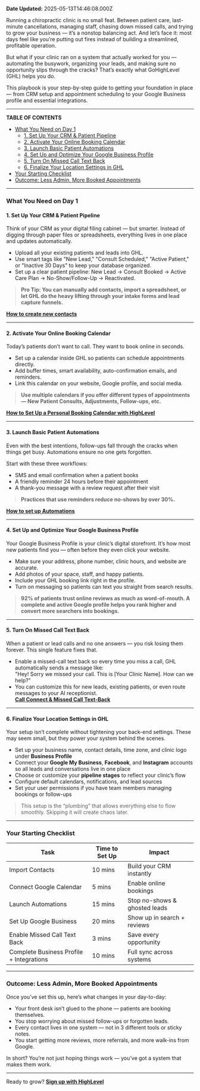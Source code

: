 **Date Updated:** 2025-05-13T14:46:08.000Z

Running a chiropractic clinic is no small feat. Between patient care, last-minute cancellations, managing staff, chasing down missed calls, and trying to grow your business — it’s a nonstop balancing act. And let’s face it: most days feel like you’re putting out fires instead of building a streamlined, profitable operation.

But what if your clinic ran on a system that actually worked for you — automating the busywork, organizing your leads, and making sure no opportunity slips through the cracks? That’s exactly what GoHighLevel (GHL) helps you do.

  
This playbook is your step-by-step guide to getting your foundation in place — from CRM setup and appointment scheduling to your Google Business profile and essential integrations.

---

**TABLE OF CONTENTS**

* [What You Need on Day 1](#What-You-Need-on-Day-1)  
   * [1\. Set Up Your CRM & Patient Pipeline](#1.-Set-Up-Your-CRM-&-Patient-Pipeline)  
   * [2\. Activate Your Online Booking Calendar](#2.-Activate-Your-Online-Booking-Calendar)  
   * [3\. Launch Basic Patient Automations](#3.-Launch-Basic-Patient-Automations)  
   * [4\. Set Up and Optimize Your Google Business Profile](#4.-Set-Up-and-Optimize-Your-Google-Business-Profile)  
   * [5\. Turn On Missed Call Text Back](#5.-Turn-On-Missed-Call-Text-Back)  
   * [6\. Finalize Your Location Settings in GHL](#6.-Finalize-Your-Location-Settings-in-GHL)
* [Your Starting Checklist](#Your-Starting-Checklist)
* [Outcome: Less Admin, More Booked Appointments](#Outcome%3A-Less-Admin,-More-Booked-Appointments)

---

### **What You Need on Day 1**

  
#### **1\. Set Up Your CRM & Patient Pipeline**

Think of your CRM as your digital filing cabinet — but smarter. Instead of digging through paper files or spreadsheets, everything lives in one place and updates automatically.

* Upload all your existing patients and leads into GHL.
* Use smart tags like "New Lead," "Consult Scheduled," "Active Patient," or "Inactive 30 Days" to keep your database organized.
* Set up a clear patient pipeline: New Lead → Consult Booked → Active Care Plan → No-Show/Follow-Up → Reactivated.

> **Pro Tip: You can manually add contacts, import a spreadsheet, or let GHL do the heavy lifting through your intake forms and lead capture funnels.** 

  
**[How to create new contacts](https://help.gohighlevel.com/support/solutions/articles/155000005055-getting-started-create-new-contact)**

---

#### **2\. Activate Your Online Booking Calendar**

Today’s patients don’t want to call. They want to book online in seconds.

* Set up a calendar inside GHL so patients can schedule appointments directly.
* Add buffer times, smart availability, auto-confirmation emails, and reminders.
* Link this calendar on your website, Google profile, and social media.

> **Use multiple calendars if you offer different types of appointments — New Patient Consults, Adjustments, Follow-ups, etc.** 

  
**[How to Set Up a Personal Booking Calendar with HighLevel](https://help.gohighlevel.com/support/solutions/articles/155000005153-how-to-set-up-a-personal-booking-calendar-with-highlevel)**

---

#### **3\. Launch Basic Patient Automations**

Even with the best intentions, follow-ups fall through the cracks when things get busy. Automations ensure no one gets forgotten.

Start with these three workflows:

* SMS and email confirmation when a patient books
* A friendly reminder 24 hours before their appointment
* A thank-you message with a review request after their visit

> **Practices that use reminders reduce no-shows by over 30%.**

**[How to set up Automations](https://help.gohighlevel.com/support/solutions/articles/155000002445-introduction-to-workflows-and-automations)**

---

#### **4\. Set Up and Optimize Your Google Business Profile**

Your Google Business Profile is your clinic’s digital storefront. It’s how most new patients find you — often before they even click your website.

* Make sure your address, phone number, clinic hours, and website are accurate.
* Add photos of your space, staff, and happy patients.
* Include your GHL booking link right in the profile.
* Turn on messaging so patients can text you straight from search results.

> **92% of patients trust online reviews as much as word-of-mouth. A complete and active Google profile helps you rank higher and convert more searchers into bookings.** 

---

#### **5\. Turn On Missed Call Text Back**

When a patient or lead calls and no one answers — you risk losing them forever. This single feature fixes that.

* Enable a missed-call text back so every time you miss a call, GHL automatically sends a message like:  
"Hey! Sorry we missed your call. This is \[Your Clinic Name\]. How can we help?"
* You can customize this for new leads, existing patients, or even route messages to your AI receptionist.  
**[Call Connect & Missed Call Text-Back](https://help.gohighlevel.com/support/solutions/articles/48001197248-call-connect-missed-call-text-back)**

---

#### **6\. Finalize Your Location Settings in GHL**

Your setup isn’t complete without tightening your back-end settings. These may seem small, but they power your system behind the scenes.

* Set up your business name, contact details, time zone, and clinic logo under **Business Profile**
* Connect your **Google My Business**, **Facebook**, and **Instagram** accounts so all leads and conversations live in one place
* Choose or customize your **pipeline stages** to reflect your clinic’s flow
* Configure default calendars, notifications, and lead sources
* Set your user permissions if you have team members managing bookings or follow-ups

> This setup is the “plumbing” that allows everything else to flow smoothly. Skipping it will create chaos later.

---

### **Your Starting Checklist**

| Task                                     | Time to Set Up | Impact                        |
| ---------------------------------------- | -------------- | ----------------------------- |
| Import Contacts                          | 10 mins        | Build your CRM instantly      |
| Connect Google Calendar                  | 5 mins         | Enable online bookings        |
| Launch Automations                       | 15 mins        | Stop no-shows & ghosted leads |
| Set Up Google Business                   | 20 mins        | Show up in search + reviews   |
| Enable Missed Call Text Back             | 3 mins         | Save every opportunity        |
| Complete Business Profile + Integrations | 10 mins        | Full sync across systems      |

---

### **Outcome: Less Admin, More Booked Appointments**

  
Once you’ve set this up, here’s what changes in your day-to-day:

* Your front desk isn’t glued to the phone — patients are booking themselves.
* You stop worrying about missed follow-ups or forgotten leads.
* Every contact lives in one system — not in 3 different tools or sticky notes.
* You start getting more reviews, more referrals, and more walk-ins from Google.

In short? You’re not just hoping things work — you’ve got a system that makes them work.

---

Ready to grow? **[Sign up with HighLevel](https://www.gohighlevel.com/?utm%5Fsource=seo&utm%5Fmedium=organic&utm%5Fcampaign=chiropractor&utm%5Fterm=chiropractor&utm%5Fcontent=playbook)**

  